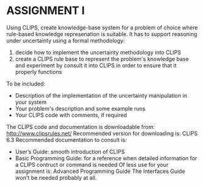 # ASSIGNMENT I 

Using CLIPS, create knowledge-base system for a problem of choice where rule-based knowledge represenation is suitable. It has to support reasoning under uncertainty using a formal methodology:

1) decide how to implement the uncertainty methodology into CLIPS
2) create a CLIPS rule base to represent the problem's knowledge base and experiment by consult it into CLIPS in order to ensure that it properly functions

To be included:
- Description of the implementation of the uncertainty manipulation
in your system
- Your problem's description and some example runs
- Your CLIPS code with comments, if required


The CLIPS code and documentation is downloadable from:
http://www.clipsrules.net/
Recommended version for downloading is: CLIPS 6.3
Recommended documentation to consult is:
- User’s Guide: smooth introduction of CLIPS
- Basic Programming Guide: for a reference when detailed information
for a CLIPS contruct or command is needed
Of less use for your assignment is: Advanced Programming Guide
The Interfaces Guide won't be needed probably at all.